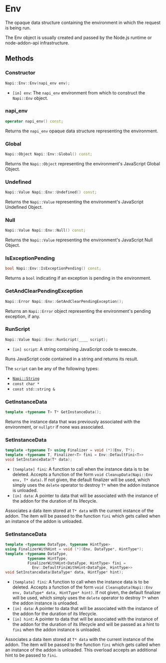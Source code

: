 # Env

The opaque data structure containing the environment in which the request is being run.

The Env object is usually created and passed by the Node.js runtime or node-addon-api infrastructure.

## Methods

### Constructor

```cpp
Napi::Env::Env(napi_env env);
```

- `[in] env`: The `napi_env` environment from which to construct the `Napi::Env` object.

### napi_env

```cpp
operator napi_env() const;
```

Returns the `napi_env` opaque data structure representing the environment.

### Global

```cpp
Napi::Object Napi::Env::Global() const;
```

Returns the `Napi::Object` representing the environment's JavaScript Global Object.

### Undefined

```cpp
Napi::Value Napi::Env::Undefined() const;
```

Returns the `Napi::Value` representing the environment's JavaScript Undefined Object.

### Null

```cpp
Napi::Value Napi::Env::Null() const;
```

Returns the `Napi::Value` representing the environment's JavaScript Null Object.

### IsExceptionPending

```cpp
bool Napi::Env::IsExceptionPending() const;
```

Returns a `bool` indicating if an exception is pending in the environment.

### GetAndClearPendingException

```cpp
Napi::Error Napi::Env::GetAndClearPendingException();
```

Returns an `Napi::Error` object representing the environment's pending exception, if any.

### RunScript

```cpp
Napi::Value Napi::Env::RunScript(____ script);
```
- `[in] script`: A string containing JavaScript code to execute.

Runs JavaScript code contained in a string and returns its result.

The `script` can be any of the following types:
- [`Napi::String`](string.md)
- `const char *`
- `const std::string &`

### GetInstanceData
```cpp
template <typename T> T* GetInstanceData();
```

Returns the instance data that was previously associated with the environment,
or `nullptr` if none was associated.

### SetInstanceData

```cpp
template <typename T> using Finalizer = void (*)(Env, T*);
template <typename T, Finalizer<T> fini = Env::DefaultFini<T>>
void SetInstanceData(T* data);
```

- `[template] fini`: A function to call when the instance data is to be deleted.
Accepts a function of the form `void CleanupData(Napi::Env env, T* data)`. If
not given, the default finalizer will be used, which simply uses the `delete`
operator to destroy `T*` when the addon instance is unloaded.
- `[in] data`: A pointer to data that will be associated with the instance of
the addon for the duration of its lifecycle.

Associates a data item stored at `T* data` with the current instance of the
addon. The item will be passed to the function `fini` which gets called when an
instance of the addon is unloaded.

### SetInstanceData

```cpp
template <typename DataType, typename HintType>
using FinalizerWithHint = void (*)(Env, DataType*, HintType*);
template <typename DataType,
          typename HintType,
          FinalizerWithHint<DataType, HintType> fini =
            Env::DefaultFiniWithHint<DataType, HintType>>
void SetInstanceData(DataType* data, HintType* hint);
```

- `[template] fini`: A function to call when the instance data is to be deleted.
Accepts a function of the form
`void CleanupData(Napi::Env env, DataType* data, HintType* hint)`. If not given,
the default finalizer will be used, which simply uses the `delete` operator to
destroy `T*` when the addon instance is unloaded.
- `[in] data`: A pointer to data that will be associated with the instance of
the addon for the duration of its lifecycle.
- `[in] hint`: A pointer to data that will be associated with the instance of
the addon for the duration of its lifecycle and will be passed as a hint to
`fini` when the addon instance is unloaded.

Associates a data item stored at `T* data` with the current instance of the
addon. The item will be passed to the function `fini` which gets called when an
instance of the addon is unloaded. This overload accepts an additional hint to
be passed to `fini`.
